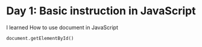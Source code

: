 # Day 1: Basic instruction in JavaScript
I learned How to use document in JavaScript
```
document.getElementById()
```
